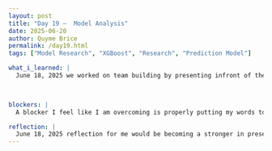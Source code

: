 ```yaml
---
layout: post
title: "Day 19 –  Model Analysis"
date: 2025-06-20
author: Quyme Brice
permalink: /day19.html
tags: ["Model Research", "XGBoost", "Research", "Prediction Model"]

what_i_learned: |
  June 18, 2025 we worked on team building by presenting infront of the class and working on our presentation skiils. This helped me alot because I do like talking infront of people, I find enjoyment from it. One part of the presentation was for us to practice introducing ourselves to our new High School Mentor. The High school Mentor had to guess the project name by us using certain keywords different than out project name. We did an activity if we were stranded on a life-raft what would be the most important items for us based on a list. The teams had to present their ideas to the other groups. The other groups could make disputes if they wanted too. Our group was happy to meet our High School Mentor "Mrs. Burke". She would be joining our team to build this project. A very good day indeed.

  

blockers: |
  A blocker I feel like I am overcoming is properly putting my words together for others to understand. As the days go by I feel more and more confident in being in this field. Presenting infront of people always been fun for me, but for me to explain technical problems is next level. I feel stronger as a person and see my development. This program has really help me get outside my comfort zone. I'm just glad I'm making progress as a person. These blogs help with my development.

reflection: |
  June 18, 2025 reflection for me would be becoming a stronger in presentation. I want to become stronger in structuring my words better, so other people can understand me more. Today exercises have really build me up as a person. Just taking everything a day at a time. I'm proud of the group I have and the dynamic we have been building. I feel like everyday I come in, I'm just more prepared for the industry ahead of me.
---
```

